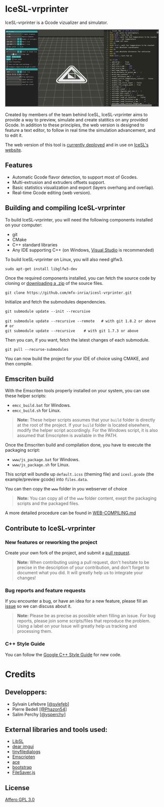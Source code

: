 # IceSL-vrprinter

IceSL-vrprinter is a Gcode vizualizer and simulator.

[![IceSL-vrprinter main view][sim]][vrprint]

Created by members of the team behind IceSL, IceSL-vrprinter aims to provide a way to preview, simulate and create statitics on any provided Gcode.
In addition to these principles, the web version is designed to feature a text editor, to follow in real time the simulation advancement, and to edit it.

The web version of this tool is [currently deployed][vrprint] and in use on [IceSL's website][icesl].

## Features
- Automatic Gcode flavor detection, to support most of Gcodes.
- Multi-extrusion and extruders offsets support.
- Basic statistics visualization and export (layers overhang and overlap).
- Real-time Gcode editing (web version).

## Building and compiling IceSL-vrprinter
To build IceSL-vrprinter, you will need the following components installed on your computer:
- git
- CMake
- C++ standard libraries
- Any IDE supporting C++ (on Windows, [Visual Studio][vs] is recommended)

To build IceSL-vrprinter on Linux, you will also need glfw3.
```Shell
sudo apt-get install libglfw3-dev
```

Once the required components installed, you can fetch the source code by cloning or [downloading a .zip][zip] of the source files.
```Shell
git clone https://github.com/mfx-inria/icesl-vrprinter.git
```

Initialize and fetch the submodules dependencies.
```Shell
git submodule update --init --recursive

git submodule update --recursive --remote	# with git 1.8.2 or above
# or
git submodule update --recursive	# with git 1.7.3 or above
```

Then you can, if you want, fetch the latest changes of each submodule.
```Shell
git pull --recurse-submodules
```

You can now build the project for your IDE of choice using CMAKE, and then compile.

## Emscriten build
With the Emscriten tools properly installed on your system, you can use these helper scripts:
- `emcc_build.bat` for Windows.
- `emcc_build.sh` for Linux.

>**Note:**
>These helper scripts assumes that your `build` folder is directly at the root of the project.
>If your `build` folder is located elsewhere, modify the helper script accordingly.
>For the Windows script, it is also assumed that Emscripten is available in the PATH.

Once the Emscriten build and compilation done, you have to execute the packaging script:
- `www/js_package.bat` for Windows.
- `www/js_package.sh` for Linux.

This script will bundle up `default.icss` (theming file) and `icesl.gcode` (the example/preview gcode) into `files.data`.

You can then copy the `www` folder in you webserver of choice

>**Note:**
>You can copy all of the `www` folder content, exept the packaging scripts and the packaged files.

A more detailed procedure can be found in [WEB-COMPILING.md][webcomp]

## Contribute to IceSL-vrprinter
### New features or reworking the project
Create your own fork of the project, and submit a [pull request][pr]. 
>**Note:**
>When contributing using a pull request, don't hesitate to be precise in the description of your contribution, and don't forget to document what you did.
>It will greatly help us to integrate your changes! 

### Bug reports and feature requests
If you encounter a bug, or have an idea for a new feature, please fill an [issue][issues] so we can discuss about it.
>**Note:**
>Please be as precise as possible when filling an issue. For bug reports, please join some scripts/files that reproduce the problem.
>Using a label on your Issue will greatly help us tracking and processing them.

### C++ Style Guide
You can follow the [Google C++ Style Guide][codestyle] for new code.

# Credits
## Developpers:
- Sylvain Lefebvre [[@sylefeb](https://github.com/sylefeb)] 
- Pierre Bedell [[@Phazon54](https://github.com/Phazon54)] 
- Salim Perchy [[@ysperchy](https://github.com/ysperchy)]


## External libraries and tools used:
- [LibSL](https://github.com/sylefeb/LibSL)
- [dear imgui](https://github.com/ocornut/imgui)
- [tinyfiledialogs](https://github.com/native-toolkit/tinyfiledialogs)
- [Emscripten](https://emscripten.org/index.html)
- [ace](https://ace.c9.io/)
- [bootstrap](https://getbootstrap.com/)
- [FileSaver.js](https://github.com/eligrey/FileSaver.js/)

## License
[Affero GPL 3.0](https://www.gnu.org/licenses/agpl-3.0.html)

[//]: # (Links)
[vrprint]: https://icesl.loria.fr/webprinter/
[icesl]: https://icesl.loria.fr/
[vs]: https://visualstudio.microsoft.com
[codestyle]: https://google.github.io/styleguide/cppguide.html
[zip]: https://github.com/mfx-inria/icesl-vrprinter/archive/refs/heads/master.zip
[pr]: https://github.com/mfx-inria/icesl-vrprinter/pulls
[issues]: https://github.com/mfx-inria/icesl-vrprinter/issues

[//]: # (Ressources)
[sim]: ressources/vrprinter.gif
[webcomp]: WEB-COMPILING.md
